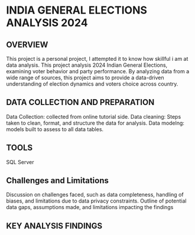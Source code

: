 # INDIA GENERAL ELECTIONS ANALYSIS 2024

## OVERVIEW
This project is a personal project, I attempted it to know how skillful i am at data analysis. This project analysis 2024 Indian General Elections, examining voter behavior and party performance. By analyzing data from a wide range of sources, this project aims to provide a data-driven understanding of election dynamics and voters choice across country.

## DATA COLLECTION AND PREPARATION
Data Collection: collected from online tutorial side.
Data cleaning: Steps taken to clean, format, and structure the data for analysis.
Data modelng: models built to assess to all data tables.

## TOOLS
  SQL Server
  
## Challenges and Limitations
Discussion on challenges faced, such as data completeness, handling of biases, and limitations due to data privacy constraints.
Outline of potential data gaps, assumptions made, and limitations impacting the findings

## KEY ANALYSIS FINDINGS 


